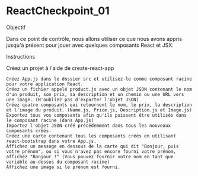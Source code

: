 # ReactCheckpoint_01

Objectif

 Dans ce point de contrôle, nous allons utiliser ce que nous avons appris jusqu'à présent pour jouer avec quelques composants React et JSX.

 Instructions

Créez un projet à l'aide de create-react-app

    Créez App.js dans le dossier src et utilisez-le comme composant racine pour votre application React.
    Créez un fichier appelé product.js avec un objet JSON contenant le nom d'un produit, son prix, sa description et un chemin ou une URL vers une image. (N'oubliez pas d'exporter l'objet JSON)
    Créez quatre composants qui retournent le nom, le prix, la description et l'image du produit. (Name.js, Price.js, Description.js et Image.js)
    Exportez tous vos composants afin qu'ils puissent être utilisés dans le composant racine (dans App.js)
    Importez l'objet JSON créé précédemment dans tous les nouveaux composants créés.
    Créez une carte contenant tous les composants créés en utilisant react-bootstrap dans votre App.js.
    Affichez un message en dessous de la carte qui dit "Bonjour, puis votre prénom", ou si vous n'avez pas encore fourni votre prénom, affichez "Bonjour !" (Vous pouvez fournir votre nom en tant que variable au-dessus du composant racine)
    Affichez une image si le prénom est fourni.

